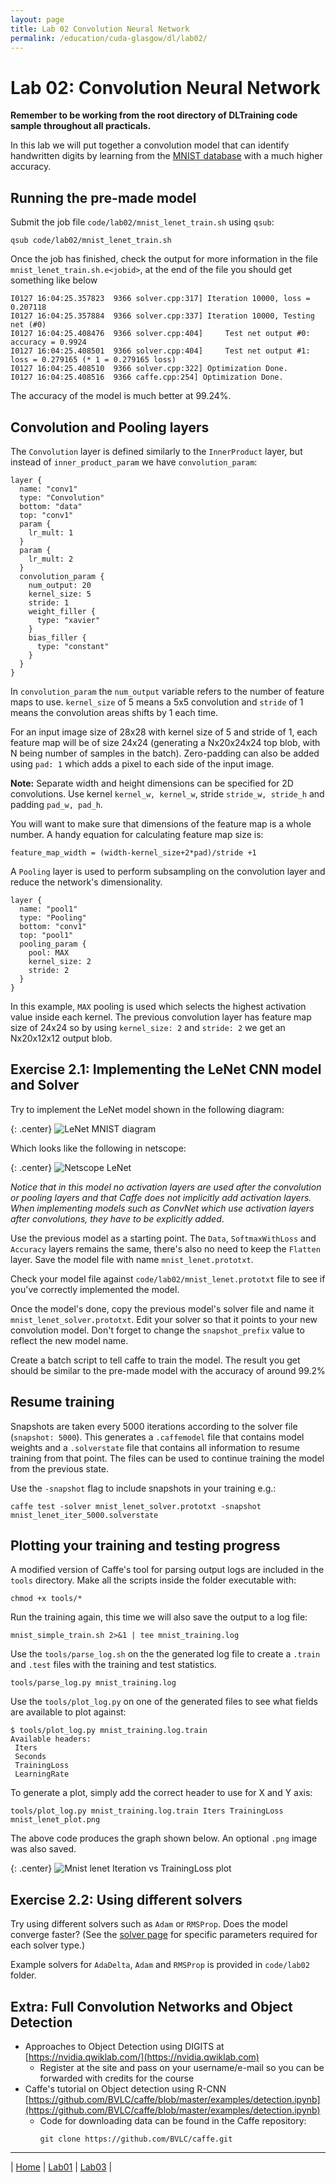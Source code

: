```yaml
---
layout: page
title: Lab 02 Convolution Neural Network
permalink: /education/cuda-glasgow/dl/lab02/
---
```


# Lab 02: Convolution Neural Network #

**Remember to be working from the root directory of DLTraining code sample throughout all practicals.**

In this lab we will put together a convolution model that can identify handwritten digits by learning from the [MNIST database](http://yann.lecun.com/exdb/mnist/) with a much higher accuracy.

## Running the pre-made model ##

Submit the job file `code/lab02/mnist_lenet_train.sh` using `qsub`:

```
qsub code/lab02/mnist_lenet_train.sh
```


Once the job has finished, check the output for more information in the file `mnist_lenet_train.sh.e<jobid>`, at the end of the file you should get something like below

```
I0127 16:04:25.357823  9366 solver.cpp:317] Iteration 10000, loss = 0.207118
I0127 16:04:25.357884  9366 solver.cpp:337] Iteration 10000, Testing net (#0)
I0127 16:04:25.408476  9366 solver.cpp:404]     Test net output #0: accuracy = 0.9924
I0127 16:04:25.408501  9366 solver.cpp:404]     Test net output #1: loss = 0.279165 (* 1 = 0.279165 loss)
I0127 16:04:25.408510  9366 solver.cpp:322] Optimization Done.
I0127 16:04:25.408516  9366 caffe.cpp:254] Optimization Done.
```

The accuracy of the model is much better at 99.24%.

## Convolution and Pooling layers ##

The `Convolution` layer is defined similarly to the `InnerProduct` layer, but instead of `inner_product_param` we have `convolution_param`:

```
layer {
  name: "conv1"
  type: "Convolution"
  bottom: "data"
  top: "conv1"
  param {
    lr_mult: 1
  }
  param {
    lr_mult: 2
  }
  convolution_param {
    num_output: 20
    kernel_size: 5
    stride: 1
    weight_filler {
      type: "xavier"
    }
    bias_filler {
      type: "constant"
    }
  }
}
```

In `convolution_param` the `num_output` variable refers to the number of feature maps to use. `kernel_size` of 5 means a 5x5 convolution and `stride` of 1 means the convolution areas shifts by 1 each time.

For an input image size of 28x28 with kernel size of 5 and stride of 1, each feature map will be of size 24x24 (generating a Nx20x24x24 top blob, with N being number of samples in the batch). Zero-padding can also be added using `pad: 1` which adds a pixel to each side of the input image.

**Note:** Separate width and height dimensions can be specified for 2D convolutions. Use kernel `kernel_w, kernel_w`, stride `stride_w, stride_h` and padding `pad_w, pad_h`.

You will want to make sure that dimensions of the feature map is a whole number. A handy equation for calculating feature map size is:

```
feature_map_width = (width-kernel_size+2*pad)/stride +1
```

A `Pooling` layer is used to perform subsampling on the convolution layer and reduce the network's dimensionality.

```
layer {
  name: "pool1"
  type: "Pooling"
  bottom: "conv1"
  top: "pool1"
  pooling_param {
    pool: MAX
    kernel_size: 2
    stride: 2
  }
}
```

In this example, `MAX` pooling is used which selects the highest activation value inside each kernel. The previous convolution layer has feature map size of 24x24 so by using `kernel_size: 2` and `stride: 2` we get an Nx20x12x12 output blob.

## Exercise 2.1: Implementing the LeNet CNN model and Solver ##

Try to implement the LeNet model shown in the following diagram:

{: .center}
![LeNet MNIST diagram](/static/img/intro_dl_sharc_dgx1/mnist_lenet.jpg)

Which looks like the following in netscope:

{: .center}
![Netscope LeNet](/static/img/intro_dl_sharc_dgx1/mnist_lenet_netscope.png)

*Notice that in this model no activation layers are used after the convolution or pooling layers and that Caffe does not implicitly add activation layers. When implementing models such as ConvNet which use activation layers after convolutions, they have to be explicitly added*.

 Use the previous model as a starting point. The `Data`, `SoftmaxWithLoss` and `Accuracy` layers remains the same, there's also no need to keep the `Flatten` layer. Save the model file with name `mnist_lenet.prototxt`.

Check your model file against `code/lab02/mnist_lenet.prototxt` file to see if you've correctly implemented the model.

Once the model's done, copy the previous model's solver file and name it `mnist_lenet_solver.prototxt`. Edit your solver so that it points to your new convolution model. Don't forget to change the `snapshot_prefix` value to reflect the new model name.

Create a batch script to tell caffe to train the model. The result you get should be similar to the pre-made model with the accuracy of around 99.2%


## Resume training ##
Snapshots are taken every 5000 iterations according to the solver file (`snapshot: 5000`). This generates a `.caffemodel` file that contains model weights and a `.solverstate` file that contains all information to resume training from that point. The files can be used to continue training the model from the previous state.

Use the `-snapshot` flag to include snapshots in your training e.g.:

```
caffe test -solver mnist_lenet_solver.prototxt -snapshot mnist_lenet_iter_5000.solverstate
```


## Plotting your training and testing progress ##

A modified version of Caffe's tool for parsing output logs are included in the `tools` directory. Make all the scripts inside the folder executable with:

```
chmod +x tools/*
```

Run the training again, this time we will also save the output to a log file:

```
mnist_simple_train.sh 2>&1 | tee mnist_training.log
```

Use the `tools/parse_log.sh` on the the generated log file to create a `.train` and `.test` files with the training and test statistics.

```
tools/parse_log.py mnist_training.log
```

Use the `tools/plot_log.py` on one of the generated files to see what fields are available to plot against:

```
$ tools/plot_log.py mnist_training.log.train
Available headers:
 Iters
 Seconds
 TrainingLoss
 LearningRate
```

To generate a plot, simply add the correct header to use for X and Y axis:

```
tools/plot_log.py mnist_training.log.train Iters TrainingLoss mnist_lenet_plot.png
```

The above code produces the graph shown below. An optional `.png` image was also saved.

{: .center}
![Mnist lenet Iteration vs TrainingLoss plot](/static/img/intro_dl_sharc_dgx1/mnist_lenet_iters_vs_trainingloss_plot.png)

## Exercise 2.2: Using different solvers ##

Try using different solvers such as `Adam` or `RMSProp`. Does the model converge faster? (See the [solver page](http://caffe.berkeleyvision.org/tutorial/solver.html) for specific parameters required for each solver type.)

Example solvers for `AdaDelta`, `Adam` and `RMSProp` is provided in `code/lab02` folder.

## Extra: Full Convolution Networks and Object Detection ##

* Approaches to Object Detection using DIGITS at [https://nvidia.qwiklab.com/](https://nvidia.qwiklab.com)
  * Register at the site and pass on your username/e-mail so you can be forwarded with credits for the course
* Caffe's tutorial on Object detection using R-CNN [https://github.com/BVLC/caffe/blob/master/examples/detection.ipynb](https://github.com/BVLC/caffe/blob/master/examples/detection.ipynb)
  * Code for downloading data can be found in the Caffe repository:
    ```
    git clone https://github.com/BVLC/caffe.git
    ```

---

&#124; [Home](../../) &#124; [Lab01](../lab01) &#124; [Lab03](../lab03) &#124;
